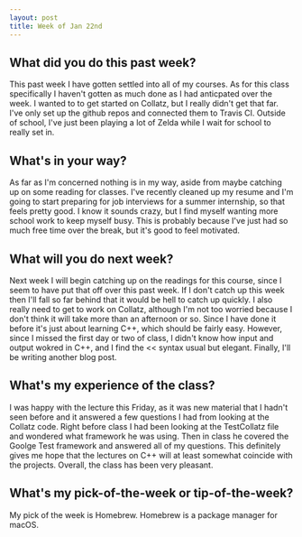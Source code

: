 ```yaml
---
layout: post
title: Week of Jan 22nd
---
```


## What did you do this past week?

This past week I have gotten settled into all of my courses. As for this class specifically I haven't gotten as much done as I had anticpated over the week. I wanted to to get started on Collatz, but I really didn't get that far. I've only set up the github repos and connected them to Travis CI. Outside of school, I've just been playing a lot of Zelda while I wait for school to really set in.

## What's in your way?

As far as I'm concerned nothing is in my way, aside from maybe catching up on some reading for classes. I've recently cleaned up my resume and I'm going to start preparing for job interviews for a summer internship, so that feels pretty good. I know it sounds crazy, but I find myself wanting more school work to keep myself busy. This is probably because I've just had so much free time over the break, but it's good to feel motivated.

## What will you do next week?

Next week I will begin catching up on the readings for this course, since I seem to have put that off over this past week. If I don't catch up this week then I'll fall so far behind that it would be hell to catch up quickly. I also really need to get to work on Collatz, although I'm not too worried because I don't think it will take more than an afternoon or so. Since I have done it before it's just about learning C++, which should be fairly easy. However, since I missed the first day or two of class, I didn't know how input and output wokred in C++, and I find the << syntax usual but elegant. Finally, I'll be writing another blog post.

## What's my experience of the class?

I was happy with the lecture this Friday, as it was new material that I hadn't seen before and it answered a few questions I had from looking at the Collatz code. Right before class I had been looking at the TestCollatz file and wondered what framework he was using. Then in class he covered the Goolge Test framework and answered all of my questions. This definitely gives me hope that the lectures on C++ will at least somewhat coincide with the projects. Overall, the class has been very pleasant. 

## What's my pick-of-the-week or tip-of-the-week?

My pick of the week is Homebrew. Homebrew is a package manager for macOS.
